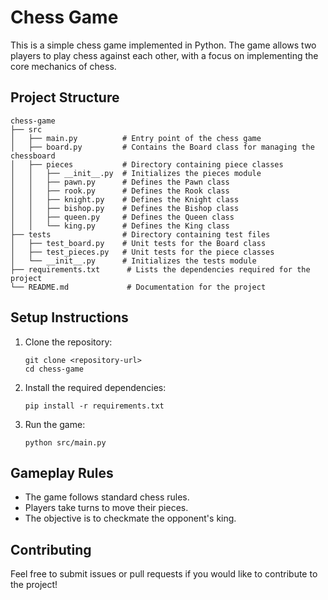 # Chess Game

This is a simple chess game implemented in Python. The game allows two players to play chess against each other, with a focus on implementing the core mechanics of chess.

## Project Structure

```
chess-game
├── src
│   ├── main.py          # Entry point of the chess game
│   ├── board.py         # Contains the Board class for managing the chessboard
│   ├── pieces           # Directory containing piece classes
│   │   ├── __init__.py  # Initializes the pieces module
│   │   ├── pawn.py      # Defines the Pawn class
│   │   ├── rook.py      # Defines the Rook class
│   │   ├── knight.py    # Defines the Knight class
│   │   ├── bishop.py    # Defines the Bishop class
│   │   ├── queen.py     # Defines the Queen class
│   │   └── king.py      # Defines the King class
├── tests                # Directory containing test files
│   ├── test_board.py    # Unit tests for the Board class
│   ├── test_pieces.py   # Unit tests for the piece classes
│   └── __init__.py      # Initializes the tests module
├── requirements.txt      # Lists the dependencies required for the project
└── README.md             # Documentation for the project
```

## Setup Instructions

1. Clone the repository:
   ```
   git clone <repository-url>
   cd chess-game
   ```

2. Install the required dependencies:
   ```
   pip install -r requirements.txt
   ```

3. Run the game:
   ```
   python src/main.py
   ```

## Gameplay Rules

- The game follows standard chess rules.
- Players take turns to move their pieces.
- The objective is to checkmate the opponent's king.

## Contributing

Feel free to submit issues or pull requests if you would like to contribute to the project!
